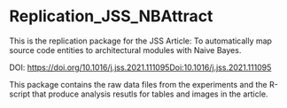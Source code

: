 # Replication_JSS_NBAttract
This is the replication package for the JSS Article: To automatically map source code entities to architectural modules with Naive Bayes.

DOI: https://doi.org/10.1016/j.jss.2021.111095Doi:10.1016/j.jss.2021.111095

This package contains the raw data files from the experiments and the R-script that produce analysis resutls for tables and images in the article.

